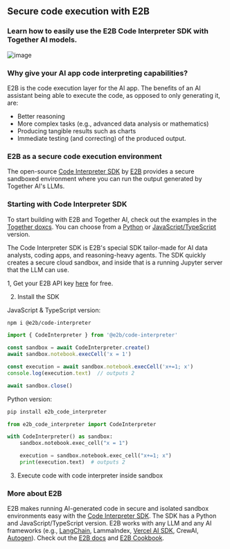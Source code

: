 ## Secure code execution with E2B

### Learn how to easily use the E2B Code Interpreter SDK with Together AI models.


![image](https://github.com/tizkovatereza/Together-and-E2B/assets/135881365/f7ef5d64-27ba-4c2f-9b13-c5383bab86ce)

### Why give your AI app code interpreting capabilities?

E2B is the code execution layer for the AI app. The benefits of an AI assistant being able to execute the code, as opposed to only generating it, are:

- Better reasoning
- More complex tasks (e.g., advanced data analysis or mathematics)
- Producing tangible results such as charts
- Immediate testing (and correcting) of the produced output.

### E2B as a secure code execution environment

The open-source [Code Interpreter SDK](https://github.com/e2b-dev/code-interpreter) by [E2B](https://e2b.dev/docs) provides a secure sandboxed environment where you can run the output generated by Together AI's LLMs. 


### Starting with Code Interpreter SDK

To start building with E2B and Together AI, check out the examples in the [Together doxcs](https://docs.together.ai/docs). You can choose from a [Python](LINK_HERE) or [JavaScript/TypeScript](LINK_HERE) version.

The Code Interpreter SDK is E2B's special SDK tailor-made for AI data analysts, coding apps, and reasoning-heavy agents. The SDK quickly creates a secure cloud sandbox, and inside that is a running Jupyter server that the LLM can use.

1, Get your E2B API key [here](https://e2b.dev/docs/getting-started/api-key) for free.

2. Install the SDK

JavaScript & TypeScript version:

```sh
npm i @e2b/code-interpreter
```

```js
import { CodeInterpreter } from '@e2b/code-interpreter'

const sandbox = await CodeInterpreter.create()
await sandbox.notebook.execCell('x = 1')

const execution = await sandbox.notebook.execCell('x+=1; x')
console.log(execution.text)  // outputs 2

await sandbox.close()
```

Python version:

```sh
pip install e2b_code_interpreter
```

```python
from e2b_code_interpreter import CodeInterpreter

with CodeInterpreter() as sandbox:
    sandbox.notebook.exec_cell("x = 1")

    execution = sandbox.notebook.exec_cell("x+=1; x")
    print(execution.text)  # outputs 2
```

3. Execute code with code interpreter inside sandbox


### More about E2B

E2B makes running AI-generated code in secure and isolated sandbox environments easy with the [Code Interpreter SDK](https://github.com/e2b-dev/code-interpreter). The SDK has a Python and JavaScript/TypeScript version.
E2B works with any LLM and any AI frameworks (e.g., [LangChain](https://github.com/e2b-dev/e2b-cookbook/tree/main/examples/langchain-python), LammaIndex, [Vercel AI SDK](https://github.com/e2b-dev/e2b-cookbook/tree/main/examples/nextjs-code-interpreter), CrewAI, [Autogen](https://github.com/e2b-dev/e2b-cookbook/tree/main/examples/e2b_autogen)).
Check out the [E2B docs](https://e2b.dev/docs) and [E2B Cookbook](https://github.com/e2b-dev/e2b-cookbook/tree/main).
